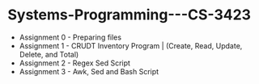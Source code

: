 # Systems-Programming---CS-3423

+ Assignment 0 - Preparing files
+ Assignment 1 - CRUDT Inventory Program | (Create, Read, Update, Delete, and Total)
+ Assignment 2 - Regex Sed Script
+ Assignment 3 - Awk, Sed and Bash Script

